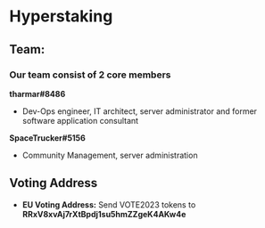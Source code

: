 # Hyperstaking

## Team:
### Our team consist of 2 core members

**tharmar#8486**
 - Dev-Ops engineer, IT architect, server administrator and former software application consultant
 
**SpaceTrucker#5156**
 - Community Management, server administration

## Voting Address

- **EU Voting Address:** Send VOTE2023 tokens to **RRxV8xvAj7rXtBpdj1su5hmZZgeK4AKw4e**

